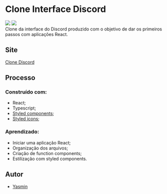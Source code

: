 # Clone Interface Discord

<div>
 <img src="https://img.shields.io/badge/React-20232A?style=for-the-badge&logo=react&logoColor=61DAFB">
 <img src="https://img.shields.io/badge/TypeScript-007ACC?style=for-the-badge&logo=typescript&logoColor=white">
 </div>
 Clone da interface do Discord produzido com o objetivo de dar os primeiros passos com aplicações React.
 
 ###
 
 <h2>Site</h2>
 <a href="https://clone-discord-pi.vercel.app/">Clone Discord</a>
 
 ###
 
 <h2> Processo </h2>
 <h3>Construído com:</h3>
 <ul>
 <li>React;</li>
 <li>Typescript;</li>
 <li><a href="https://styled-components.com/">Styled components</a>;</li>
 <li><a href="https://styled-icons.dev/">Styled icons</a>;</li>
 </ul>
 <h3>Aprendizado:</h3>
 <ul>
 <li>Iniciar uma aplicação React;</li>
 <li>Organização dos arquivos;</li>
 <li>Criação de function components;</li>
 <li>Estilização com styled components.</li>
 </ul>
 <h2> Autor </h2>
 <ul>
 <li><a href="https://www.linkedin.com/in/yasmin-goncalves/" target="_blank">Yasmin</a></li>
 </ul>
